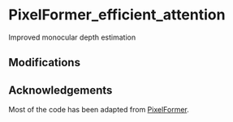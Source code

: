 # PixelFormer_efficient_attention
Improved monocular depth estimation

## Modifications

## Acknowledgements
Most of the code has been adapted from [PixelFormer](https://github.com/ashutosh1807/PixelFormer).

